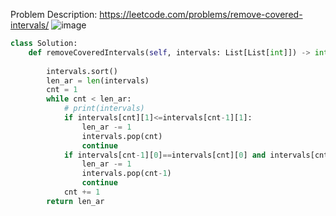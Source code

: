 Problem Description: https://leetcode.com/problems/remove-covered-intervals/
![image](https://user-images.githubusercontent.com/11685096/154831439-8e8b0bbf-1f3c-4f40-91f7-ccf90ad7721b.png)

```python
class Solution:
    def removeCoveredIntervals(self, intervals: List[List[int]]) -> int:
        
        intervals.sort()
        len_ar = len(intervals)
        cnt = 1
        while cnt < len_ar:
            # print(intervals)
            if intervals[cnt][1]<=intervals[cnt-1][1]:
                len_ar -= 1
                intervals.pop(cnt)
                continue
            if intervals[cnt-1][0]==intervals[cnt][0] and intervals[cnt-1][1] < intervals[cnt][1]:
                len_ar -= 1
                intervals.pop(cnt-1)
                continue
            cnt += 1
        return len_ar
```
